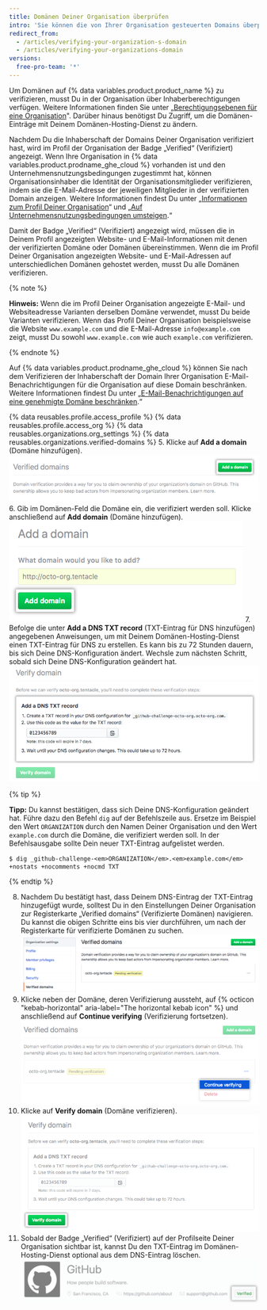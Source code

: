 ```yaml
---
title: Domänen Deiner Organisation überprüfen
intro: 'Sie können die von Ihrer Organisation gesteuerten Domains überprüfen, um die Identität Ihrer Organisation auf {% data variables.product.product_name %} zu bestätigen.'
redirect_from:
  - /articles/verifying-your-organization-s-domain
  - /articles/verifying-your-organizations-domain
versions:
  free-pro-team: '*'
---
```


Um Domänen auf {% data variables.product.product_name %} zu verifizieren, musst Du in der Organisation über Inhaberberechtigungen verfügen. Weitere Informationen finden Sie unter „[Berechtigungsebenen für eine Organisation](/articles/permission-levels-for-an-organization)". Darüber hinaus benötigst Du Zugriff, um die Domänen-Einträge mit Deinem Domänen-Hosting-Dienst zu ändern.

Nachdem Du die Inhaberschaft der Domains Deiner Organisation verifiziert hast, wird im Profil der Organisation der Badge „Verified“ (Verifiziert) angezeigt. Wenn Ihre Organisation in {% data variables.product.prodname_ghe_cloud %} vorhanden ist und den Unternehmensnutzungsbedingungen zugestimmt hat, können Organisationsinhaber die Identität der Organisationsmitglieder verifizieren, indem sie die E-Mail-Adresse der jeweiligen Mitglieder in der verifizierten Domain anzeigen. Weitere Informationen findest Du unter „[Informationen zum Profil Deiner Organisation](/articles/about-your-organization-s-profile/)“ und „[Auf Unternehmensnutzungsbedingungen umsteigen](/articles/upgrading-to-the-corporate-terms-of-service).“

Damit der Badge „Verified“ (Verifiziert) angezeigt wird, müssen die in Deinem Profil angezeigten Website- und E-Mail-Informationen mit denen der verifizierten Domäne oder Domänen übereinstimmen. Wenn die im Profil Deiner Organisation angezeigten Website- und E-Mail-Adressen auf unterschiedlichen Domänen gehostet werden, musst Du alle Domänen verifizieren.

{% note %}

**Hinweis:** Wenn die im Profil Deiner Organisation angezeigte E-Mail- und Websiteadresse Varianten derselben Domäne verwendet, musst Du beide Varianten verifizieren. Wenn das Profil Deiner Organisation beispielsweise die Website `www.example.com` und die E-Mail-Adresse `info@example.com` zeigt, musst Du sowohl `www.example.com` wie auch `example.com` verifizieren.

{% endnote %}

Auf {% data variables.product.prodname_ghe_cloud %} können Sie nach dem Verifizieren der Inhaberschaft der Domain Ihrer Organisation E-Mail-Benachrichtigungen für die Organisation auf diese Domain beschränken. Weitere Informationen findest Du unter „[E-Mail-Benachrichtigungen auf eine genehmigte Domäne beschränken](/articles/restricting-email-notifications-to-an-approved-domain).“

{% data reusables.profile.access_profile %}
{% data reusables.profile.access_org %}
{% data reusables.organizations.org_settings %}
{% data reusables.organizations.verified-domains %}
5. Klicke auf **Add a domain** (Domäne hinzufügen). ![Schaltfläche „Add a domain“ (Domäne hinzufügen)](/assets/images/help/organizations/add-a-domain-button.png)
6. Gib im Domänen-Feld die Domäne ein, die verifiziert werden soll. Klicke anschließend auf **Add domain** (Domäne hinzufügen). ![Feld zum Hinzufügen einer Domäne](/assets/images/help/organizations/add-domain-field.png)
7. Befolge die unter **Add a DNS TXT record** (TXT-Eintrag für DNS hinzufügen) angegebenen Anweisungen, um mit Deinem Domänen-Hosting-Dienst einen TXT-Eintrag für DNS zu erstellen. Es kann bis zu 72 Stunden dauern, bis sich Deine DNS-Konfiguration ändert. Wechsle zum nächsten Schritt, sobald sich Deine DNS-Konfiguration geändert hat. ![Anweisungen zum Erstellen eines TXT-Eintrags für DNS](/assets/images/help/organizations/create-dns-txt-record-instructions.png)

   {% tip %}

   **Tipp:** Du kannst bestätigen, dass sich Deine DNS-Konfiguration geändert hat. Führe dazu den Befehl `dig` auf der Befehlszeile aus. Ersetze im Beispiel den Wert `ORGANIZATION` durch den Namen Deiner Organisation und den Wert `example.com` durch die Domäne, die verifiziert werden soll. In der Befehlsausgabe sollte Dein neuer TXT-Eintrag aufgelistet werden.

   ```shell
   $ dig _github-challenge-<em>ORGANIZATION</em>.<em>example.com</em> +nostats +nocomments +nocmd TXT
   ```

   {% endtip %}

8. Nachdem Du bestätigt hast, dass Deinem DNS-Eintrag der TXT-Eintrag hinzugefügt wurde, solltest Du in den Einstellungen Deiner Organisation zur Registerkarte „Verified domains“ (Verifizierte Domänen) navigieren. Du kannst die obigen Schritte eins bis vier durchführen, um nach der Registerkarte für verifizierte Domänen zu suchen. ![Seite mit Einstellungen zu verifizierten Domänen mit ausstehender Domäne](/assets/images/help/organizations/pending-domain-verification.png)
9. Klicke neben der Domäne, deren Verifizierung aussteht, auf {% octicon "kebab-horizontal" aria-label="The horizontal kebab icon" %} und anschließend auf **Continue verifying** (Verifizierung fortsetzen). ![Schaltfläche „Continue verifying“ (Verifizierung fortsetzen) für Domäne](/assets/images/help/organizations/continue-verifying-domain.png)
10. Klicke auf **Verify domain** (Domäne verifizieren). ![Schaltfläche „Verify domain“ (Domäne verifizieren)](/assets/images/help/organizations/verify-domain-final-button.png)
11. Sobald der Badge „Verified“ (Verifiziert) auf der Profilseite Deiner Organisation sichtbar ist, kannst Du den TXT-Eintrag im Domänen-Hosting-Dienst optional aus dem DNS-Eintrag löschen. ![Badge „Verified“ (Verifiziert)](/assets/images/help/organizations/verified-badge.png)
